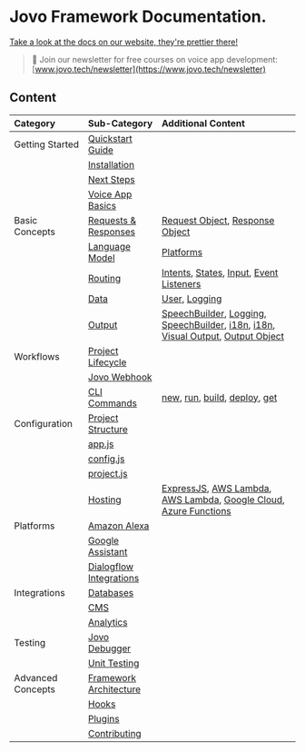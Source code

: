 # Jovo Framework Documentation.

[Take a look at the docs on our website, they're prettier there!](https://www.jovo.tech/docs/)

> 🚀 Join our newsletter for free courses on voice app development: [www.jovo.tech/newsletter](https://www.jovo.tech/newsletter) 

## Content

Category | Sub-Category | Additional Content
:--- | :--- | :---
Getting Started | [Quickstart Guide](./getting-started) | &nbsp;
&nbsp; | [Installation](./getting-started/installation.md) | &nbsp;
&nbsp; | [Next Steps](./getting-started/next-steps.md) | &nbsp;
&nbsp; | [Voice App Basics](./getting-started/voice-app-basics.md) | &nbsp;
Basic Concepts | [Requests & Responses](./basic-concepts/requests-responses) | [Request Object](./basic-concepts/requests-responses/request.md), [Response Object](./basic-concepts/requests-responses/response.md)
&nbsp; | [Language Model](./basic-concepts/model)  | [Platforms](./basic-concepts/model/platforms)
&nbsp; | [Routing](./basic-concepts/routing)  | [Intents](./basic-concepts/routing/intents.md), [States](./basic-concepts/routing/states.md), [Input](./basic-concepts/routing/input.md), [Event Listeners](./basic-concepts/routing/event-listeners.md)
&nbsp; | [Data](./basic-concepts/data)  | [User](./basic-concepts/data/user.md), [Logging](./basic-concepts/data/logging.md)
&nbsp; | [Output](./basic-concepts/output)  | [SpeechBuilder](./basic-concepts/output/speechbuilder.md), [Logging](./basic-concepts/output/logging.md), [SpeechBuilder](./basic-concepts/output/speechbuilder.md), [i18n](./basic-concepts/output/i18n.md), [i18n](./basic-concepts/output/i18n.md), [Visual Output](./basic-concepts/output/visual-output.md), [Output Object](./basic-concepts/output/object.md)
Workflows | [Project Lifecycle](./workflows/project-lifecycle.md) | &nbsp;
&nbsp;| [Jovo Webhook](./workflows/jovo-webhook.md) | &nbsp;
&nbsp; | [CLI Commands](./tools/cli)  | [new](./tools/cli/new.md), [run](./tools/cli/run.md), [build](./tools/cli/build.md), [deploy](./tools/cli/deploy.md), [get](./tools/cli/get.md)
Configuration | [Project Structure](./configuration/project-structure.md) | &nbsp;
&nbsp; | [app.js](./configuration/app-js.md) | &nbsp;
&nbsp; | [config.js](./configuration/config-js.md) | &nbsp;
&nbsp; | [project.js](./configuration/project-js.md) | &nbsp;
&nbsp; | [Hosting](./configuration/hosting) | [ExpressJS](./configuration/hosting/express-js.md), [AWS Lambda](./configuration/hosting/aws-lambda.md), [AWS Lambda](./configuration/hosting/aws-lambda.md), [Google Cloud](./configuration/hosting/google-cloud-functions.md), [Azure Functions](./configuration/hosting/azure-functions.md)
Platforms | [Amazon Alexa](./platforms/amazon-alexa) | &nbsp;
&nbsp; | [Google Assistant](./platforms/google-assistant) | &nbsp;
&nbsp; | [Dialogflow Integrations](./platforms/google-assistant) | &nbsp;
Integrations | [Databases](./integrations/databases) | &nbsp;
&nbsp; | [CMS](./integrations/cms) | &nbsp;
&nbsp; | [Analytics](./integrations/analytics) | &nbsp;
Testing | [Jovo Debugger](./tools/debugger.md) | &nbsp;
&nbsp; | [Unit Testing](./workflows/unit-testing.md) | &nbsp;
Advanced Concepts | [Framework Architecture](./advanced-concepts/architecture.md) | &nbsp;
&nbsp; | [Hooks](./advanced-concepts/hooks.md) | &nbsp;
&nbsp; | [Plugins](./advanced-concepts/plugins.md) | &nbsp;
&nbsp; | [Contributing](./advanced-concepts/contributing.md) | &nbsp;
